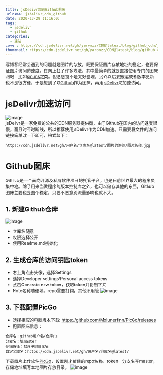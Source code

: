 ```yaml
---
title: jsDelivr加速Github图床
urlname: jsdelivr_cdn_github
date: 2020-03-29 11:16:03
tags:
  - jsdelivr
  - github
categories:  
  - 建站
cover: https://cdn.jsdelivr.net/gh/yaronzz/CDN@latest/blog/github_cdn/jsDelivr.jpg
thumbnail: https://cdn.jsdelivr.net/gh/yaronzz/CDN@latest/blog/github_cdn/jsDelivr.jpg
---
```


写博客经常会遇到的问题就是图片的存放，既要保证图片存放地址的稳定，也要保证图片访问的速度。在网上找了许多方法，其中最简单的就是直接使用专门的图床网站，比如[sm.ms](https://sm.ms/)之类。但总感觉不是太好整理，另外以后要搬运或者版本更新也不是很方便，于是想到了以[Github](https://github.com/)作为图床，再用[jsDelivr](https://www.jsdelivr.com/)来加速访问。

# jsDelivr加速访问
![image](https://cdn.jsdelivr.net/gh/yaronzz/CDN@latest/blog/github_cdn/jsDelivr.jpg)  
jsDelivr是一家免费的公共的CDN服务器提供商，由于Github在国内的访问速度很慢，而且时不时断线，所以推荐使用jsDelivr作为CDN加速。只需要将文件的访问链接简单改一下即可，格式如下：
```
https://cdn.jsdelivr.net/gh/用户名/仓库名@latest/图片的路径/图片名称.jpg
```
<!-- more -->

# Github图床
GitHub是一个面向开源及私有软件项目的托管平台，也是目前世界最大的程序员集中地。除了用来当做程序的版本控制库之外，也可以储存其他的东西，Github图床主要也是图个稳定，只要不恶意刷流量影响也就不大。

## 1. 新建Github仓库
![image](https://cdn.jsdelivr.net/gh/yaronzz/CDN@latest/blog/github_cdn/newrepo.jpg) 
- 仓库名随意
- 权限选择公开
- 使用Readme.md初始化

## 2. 生成仓库的访问钥匙token
- 右上角点击头像，选择Settings
- 选择Developer settings/Personal access tokens
- 点击Generate new token，获取token并复制下来  
- Note名称随便填，repo需要打钩，其他不用管
![image](https://cdn.jsdelivr.net/gh/yaronzz/CDN@latest/blog/github_cdn/tokencreat.jpg) 

## 3. 下载配置PicGo
- 选择相应的电脑版本下载: https://github.com/Molunerfinn/PicGo/releases
- 配置图床信息：
```
仓库名：github用户名/仓库门
分支名：填master
存储路径：仓库中的目录名
自定义域名：https://cdn.jsdelivr.net/gh/用户名/仓库名@latest/
```
下载图片上传软件[PicGo](https://github.com/Molunerfinn/PicGo/releases)，设置刚才新建的repo名称、token、分支名写master，存储地址填写本地图片存放目录。
![image](https://cdn.jsdelivr.net/gh/yaronzz/CDN@latest/blog/github_cdn/picgoset.jpg) 




